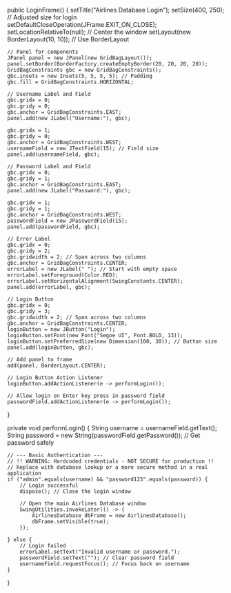 public LoginFrame() {
    setTitle("Airlines Database Login");
    setSize(400, 250); // Adjusted size for login
    setDefaultCloseOperation(JFrame.EXIT_ON_CLOSE);
    setLocationRelativeTo(null); // Center the window
    setLayout(new BorderLayout(10, 10)); // Use BorderLayout

    // Panel for components
    JPanel panel = new JPanel(new GridBagLayout());
    panel.setBorder(BorderFactory.createEmptyBorder(20, 20, 20, 20));
    GridBagConstraints gbc = new GridBagConstraints();
    gbc.insets = new Insets(5, 5, 5, 5); // Padding
    gbc.fill = GridBagConstraints.HORIZONTAL;

    // Username Label and Field
    gbc.gridx = 0;
    gbc.gridy = 0;
    gbc.anchor = GridBagConstraints.EAST;
    panel.add(new JLabel("Username:"), gbc);

    gbc.gridx = 1;
    gbc.gridy = 0;
    gbc.anchor = GridBagConstraints.WEST;
    usernameField = new JTextField(15); // Field size
    panel.add(usernameField, gbc);

    // Password Label and Field
    gbc.gridx = 0;
    gbc.gridy = 1;
    gbc.anchor = GridBagConstraints.EAST;
    panel.add(new JLabel("Password:"), gbc);

    gbc.gridx = 1;
    gbc.gridy = 1;
    gbc.anchor = GridBagConstraints.WEST;
    passwordField = new JPasswordField(15);
    panel.add(passwordField, gbc);

    // Error Label
    gbc.gridx = 0;
    gbc.gridy = 2;
    gbc.gridwidth = 2; // Span across two columns
    gbc.anchor = GridBagConstraints.CENTER;
    errorLabel = new JLabel(" "); // Start with empty space
    errorLabel.setForeground(Color.RED);
    errorLabel.setHorizontalAlignment(SwingConstants.CENTER);
    panel.add(errorLabel, gbc);

    // Login Button
    gbc.gridx = 0;
    gbc.gridy = 3;
    gbc.gridwidth = 2; // Span across two columns
    gbc.anchor = GridBagConstraints.CENTER;
    loginButton = new JButton("Login");
    loginButton.setFont(new Font("Segoe UI", Font.BOLD, 13));
    loginButton.setPreferredSize(new Dimension(100, 30)); // Button size
    panel.add(loginButton, gbc);

    // Add panel to frame
    add(panel, BorderLayout.CENTER);

    // Login Button Action Listener
    loginButton.addActionListener(e -> performLogin());

    // Allow login on Enter key press in password field
    passwordField.addActionListener(e -> performLogin());
}

private void performLogin() {
    String username = usernameField.getText();
    String password = new String(passwordField.getPassword()); // Get password safely

    // --- Basic Authentication ---
    // !! WARNING: Hardcoded credentials - NOT SECURE for production !!
    // Replace with database lookup or a more secure method in a real application
    if ("admin".equals(username) && "password123".equals(password)) {
        // Login successful
        dispose(); // Close the login window

        // Open the main Airlines Database window
        SwingUtilities.invokeLater(() -> {
            AirlinesDatabase dbFrame = new AirlinesDatabase();
            dbFrame.setVisible(true);
        });

    } else {
        // Login failed
        errorLabel.setText("Invalid username or password.");
        passwordField.setText(""); // Clear password field
        usernameField.requestFocus(); // Focus back on username
    }
}
